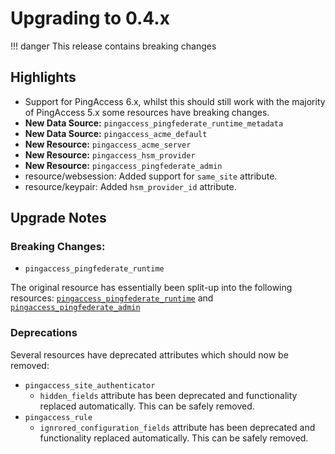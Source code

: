 # Upgrading to 0.4.x

!!! danger
    This release contains breaking changes

## Highlights

* Support for PingAccess 6.x, whilst this should still work with the majority of PingAccess 5.x some resources have breaking changes.
* **New Data Source:** `pingaccess_pingfederate_runtime_metadata`
* **New Data Source:** `pingaccess_acme_default`
* **New Resource:** `pingaccess_acme_server`
* **New Resource:** `pingaccess_hsm_provider`
* **New Resource:** `pingaccess_pingfederate_admin`
* resource/websession: Added support for `same_site` attribute.
* resource/keypair: Added `hsm_provider_id` attribute.

## Upgrade Notes

### Breaking Changes:

- `pingaccess_pingfederate_runtime`

The original resource has essentially been split-up into the following resources: [`pingaccess_pingfederate_runtime`][1] and [`pingaccess_pingfederate_admin`][2] 

### Deprecations

Several resources have deprecated attributes which should now be removed:

 - `pingaccess_site_authenticator`
    - `hidden_fields` attribute has been deprecated and functionality replaced automatically. This can be safely removed.
 - `pingaccess_rule`
    - `ignrored_configuration_fields` attribute has been deprecated and functionality replaced automatically. This can be safely removed.
    
[1]: ../resources/pingaccess_pingfederate_runtime.md
[2]: ../resources/pingaccess_pingfederate_admin.md